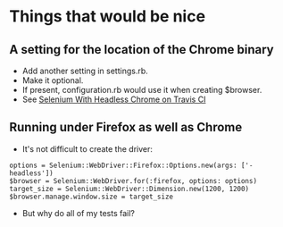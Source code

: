 # Things that would be nice

## A setting for the location of the Chrome binary

* Add another setting in settings.rb.
* Make it optional.
* If present, configuration.rb would use it when creating $browser.
* See [Selenium With Headless Chrome on Travis CI](https://www.amihaiemil.com/2017/07/14/selenium-headless-chrome-travis.html)

## Running under Firefox as well as Chrome

* It's not difficult to create the driver:

```
options = Selenium::WebDriver::Firefox::Options.new(args: ['-headless'])
$browser = Selenium::WebDriver.for(:firefox, options: options)
target_size = Selenium::WebDriver::Dimension.new(1200, 1200)
$browser.manage.window.size = target_size    
```

* But why do all of my tests fail?
